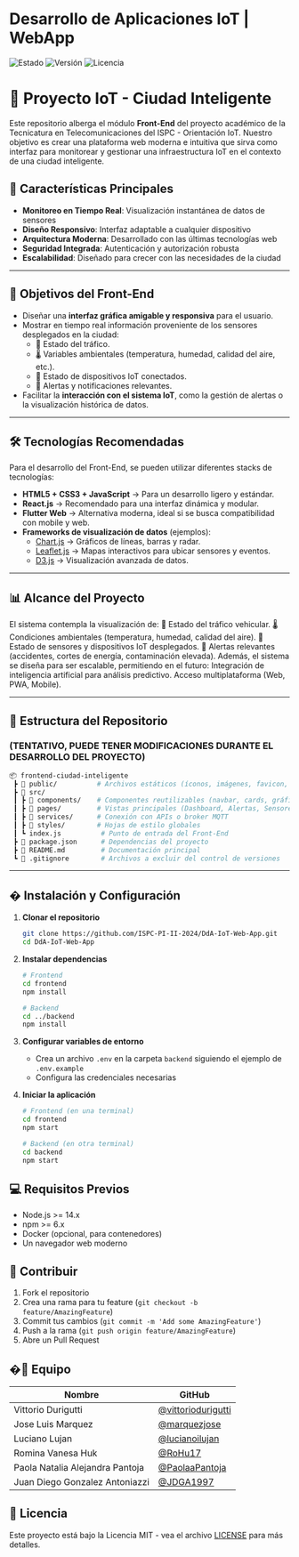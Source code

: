 # Desarrollo de Aplicaciones IoT | WebApp

![Estado](https://img.shields.io/badge/Estado-En%20Desarrollo-yellow)
![Versión](https://img.shields.io/badge/Versi%C3%B3n-1.0.0-blue)
![Licencia](https://img.shields.io/badge/Licencia-MIT-green)

# 📌 Proyecto IoT - Ciudad Inteligente

Este repositorio alberga el módulo **Front-End** del proyecto académico de la Tecnicatura en Telecomunicaciones del ISPC - Orientación IoT. Nuestro objetivo es crear una plataforma web moderna e intuitiva que sirva como interfaz para monitorear y gestionar una infraestructura IoT en el contexto de una ciudad inteligente.

## 🌟 Características Principales

- **Monitoreo en Tiempo Real**: Visualización instantánea de datos de sensores
- **Diseño Responsivo**: Interfaz adaptable a cualquier dispositivo
- **Arquitectura Moderna**: Desarrollado con las últimas tecnologías web
- **Seguridad Integrada**: Autenticación y autorización robusta
- **Escalabilidad**: Diseñado para crecer con las necesidades de la ciudad

---

## 🎯 Objetivos del Front-End  
- Diseñar una **interfaz gráfica amigable y responsiva** para el usuario.  
- Mostrar en tiempo real información proveniente de los sensores desplegados en la ciudad:  
  - 🚦 Estado del tráfico.  
  - 🌡️ Variables ambientales (temperatura, humedad, calidad del aire, etc.).  
  - 📡 Estado de dispositivos IoT conectados.  
  - 🔔 Alertas y notificaciones relevantes.  
- Facilitar la **interacción con el sistema IoT**, como la gestión de alertas o la visualización histórica de datos.  

---

## 🛠️ Tecnologías Recomendadas  
Para el desarrollo del Front-End, se pueden utilizar diferentes stacks de tecnologías:  

- **HTML5 + CSS3 + JavaScript** → Para un desarrollo ligero y estándar.  
- **React.js** → Recomendado para una interfaz dinámica y modular.  
- **Flutter Web** → Alternativa moderna, ideal si se busca compatibilidad con mobile y web.  
- **Frameworks de visualización de datos** (ejemplos):  
  - [Chart.js](https://www.chartjs.org/) → Gráficos de líneas, barras y radar.  
  - [Leaflet.js](https://leafletjs.com/) → Mapas interactivos para ubicar sensores y eventos.  
  - [D3.js](https://d3js.org/) → Visualización avanzada de datos.
 
---

## 📊 Alcance del Proyecto

El sistema contempla la visualización de:
🚦 Estado del tráfico vehicular.
🌡️ Condiciones ambientales (temperatura, humedad, calidad del aire).
📡 Estado de sensores y dispositivos IoT desplegados.
🔔 Alertas relevantes (accidentes, cortes de energía, contaminación elevada).
Además, el sistema se diseña para ser escalable, permitiendo en el futuro:
Integración de inteligencia artificial para análisis predictivo.
Acceso multiplataforma (Web, PWA, Mobile).

---

## 📂 Estructura del Repositorio 
### (TENTATIVO, PUEDE TENER MODIFICACIONES DURANTE EL DESARROLLO DEL PROYECTO)

```bash
📦 frontend-ciudad-inteligente
 ┣ 📂 public/          # Archivos estáticos (íconos, imágenes, favicon, etc.)
 ┣ 📂 src/
 ┃ ┣ 📂 components/    # Componentes reutilizables (navbar, cards, gráficos, etc.)
 ┃ ┣ 📂 pages/         # Vistas principales (Dashboard, Alertas, Sensores, etc.)
 ┃ ┣ 📂 services/      # Conexión con APIs o broker MQTT
 ┃ ┣ 📂 styles/        # Hojas de estilo globales
 ┃ ┗ index.js          # Punto de entrada del Front-End
 ┣ 📜 package.json      # Dependencias del proyecto
 ┣ 📜 README.md         # Documentación principal
 ┗ 📜 .gitignore        # Archivos a excluir del control de versiones
```

---

## � Instalación y Configuración

1. **Clonar el repositorio**
   ```bash
   git clone https://github.com/ISPC-PI-II-2024/DdA-IoT-Web-App.git
   cd DdA-IoT-Web-App
   ```

2. **Instalar dependencias**
   ```bash
   # Frontend
   cd frontend
   npm install

   # Backend
   cd ../backend
   npm install
   ```

3. **Configurar variables de entorno**
   - Crea un archivo `.env` en la carpeta `backend` siguiendo el ejemplo de `.env.example`
   - Configura las credenciales necesarias

4. **Iniciar la aplicación**
   ```bash
   # Frontend (en una terminal)
   cd frontend
   npm start

   # Backend (en otra terminal)
   cd backend
   npm start
   ```

## 💻 Requisitos Previos

- Node.js >= 14.x
- npm >= 6.x
- Docker (opcional, para contenedores)
- Un navegador web moderno

## 🤝 Contribuir

1. Fork el repositorio
2. Crea una rama para tu feature (`git checkout -b feature/AmazingFeature`)
3. Commit tus cambios (`git commit -m 'Add some AmazingFeature'`)
4. Push a la rama (`git push origin feature/AmazingFeature`)
5. Abre un Pull Request

## �👥 Equipo

| Nombre                         | GitHub                                 |
|--------------------------------|----------------------------------------|
| Vittorio Durigutti             | [@vittoriodurigutti](https://github.com/vittoriodurigutti) |
| Jose Luis Marquez              | [@marquezjose](https://github.com/marquezjose) |
| Luciano Lujan                  | [@lucianoilujan](https://github.com/lucianoilujan) |
| Romina Vanesa Huk              | [@RoHu17](https://github.com/RoHu17) |
| Paola Natalia Alejandra Pantoja| [@PaolaaPantoja](https://github.com/PaolaaPantoja) |
| Juan Diego Gonzalez Antoniazzi | [@JDGA1997](https://github.com/JDGA1997) |

## 📄 Licencia

Este proyecto está bajo la Licencia MIT - vea el archivo [LICENSE](LICENSE) para más detalles.
